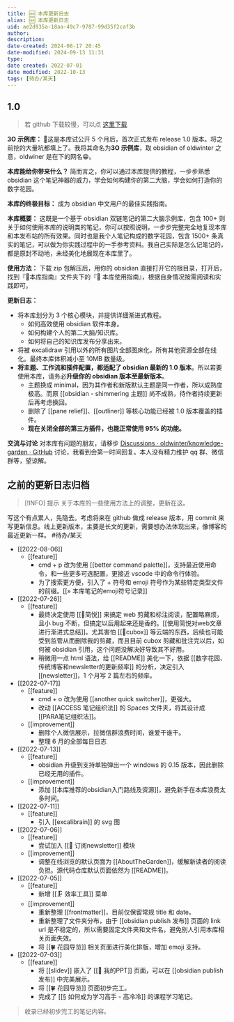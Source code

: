 ```yaml
---
title: 🆕 本库更新日志
alias: 🆕 本库更新日志
uid: ae2d935a-18aa-49c7-9787-99d35f2caf3b
author: 
description: 
date-created: 2024-08-17 20:45
date-modified: 2024-09-13 11:31
type: 
date created: 2022-07-01
date modified: 2022-10-13
tags: [待办/某天]
---
```


## 1.0

> 若 github 下载较慢，可以点 [这里下载](https://img2.oldwinter.top/3O-example-1.0.zip)

**3O 示例库：**
🎉这是本库试公开 5 个月后，首次正式发布 release 1.0 版本。将之前挖的大量坑都填上了。我将其命名为**3O 示例库**，取 obsidian of oldwinter 之意，oldwiner 是在下的网名😁。

**本库能给你带来什么？**
简而言之，你可以通过本库提供的教程，一步步熟悉 obsidian 这个笔记神器的威力，学会如何构建你的第二大脑，学会如何打造你的数字花园。

**本库的终极目标：**
成为 obsidian 中文用户的最佳实践指南。

**本库概要：**
这既是一个基于 obsidian 双链笔记的第二大脑示例库，包含 100+ 则关于如何使用本库的说明类的笔记，你可以按照说明，一步步完整完全地复现本库和本发布站的所有效果。同时也是我个人笔记构成的数字花园，包含 1500+ 条真实的笔记，可以做为你实践过程中的一手参考资料。我自己实际是怎么记笔记的，都是原封不动地，未经美化地展现在本库里了。

**使用方法：**
下载 zip 包解压后，用你的 obsidian 直接打开它的根目录，打开后，找到『🧰本库指南』文件夹下的『🧰 本库使用指南』，根据自身情况按需阅读和实践即可。

**更新日志：**

- 将本库划分为 3 个核心模块，并提供详细渐进式教程。
	- 如何高效使用 obsidian 软件本身。
	- 如何构建个人的第二大脑/知识库。
	- 如何将自己的知识库发布分享出来。
- 将被 excalidraw 引用以外的所有图片全部图床化，所有其他资源全部在线化。最终本库体积减小至 10MB 数量级。
- **将主题、工作流和插件配置，都适配了 obsidian 最新的 1.0 版本**。所以若要使用本库，请务必**升级你的 obsidian 版本至最新版本**。
	- 主题换成 minimal，因为其作者和新版默认主题是同一作者，所以成熟度极高。而原 [[obsidian - shimmering 主题]] 尚不成熟，待作者持续更新后再考虑换回。
	- 删除了 [[pane relief]]、[[outliner]] 等核心功能已经被 1.0 版本覆盖的插件。
	- **现在关闭全部的第三方插件，也能正常使用 95% 的功能。**

**交流与讨论**
对本库有问题的朋友，请移步 [Discussions · oldwinter/knowledge-garden · GitHub](https://github.com/oldwinter/knowledge-garden/discussions) 讨论，我看到会第一时间回复。本人没有精力维护 qq 群、微信群等，望谅解。

## 之前的更新日志归档

> [!INFO] 提示
> 关于本库的一些使用方法上的调整，更新在这。

写这个有点累人，先隐去。考虑将来在 github 做成 release 版本，用 commit 来写更新信息。线上更新版本，主要是长文的更新，需要想办法体现出来，像博客的最近更新一样。 #待办/某天

- [[2022-08-06]]
	- [[feature]]
		- cmd + p 改为使用 [[better command palette]]，支持最近使用命令，和一些更多可选配置，更接近 vscode 中的命令行体验。
		- 为了搜索更方便，引入了 + 符号和 emoji 符号作为某些特定类型文件的前缀。[[» 本库笔记的emoji符号记录]]
- [[2022-07-26]]
	- [[feature]]
		- 最终决定使用 [[🤖简悦]] 来搞定 web 剪藏和标注阅读，配置略麻烦，且小 bug 不断，但搞定以后用起来还是香的。[[使用简悦对web文章进行渐进式总结]]。尤其害怕 [[🤖cubox]] 等云端的东西，后续也可能受到监管从而删除我的剪藏，而且目前 cubox 剪藏和批注完以后，如何被 obsidian 引用，这个问题没解决好导致其不好用。
		- 稍微用一点 html 语法，给 [[README]] 美化一下，依据 [[数字花园、传统博客和newsletter的更新频率]] 的分析，决定引入 [[newsletter]]，1 个月写 2 篇左右的频率。
- [[2022-07-17]]
	- [[feature]]
		- cmd + o 改为使用 [[another quick switcher]]，更强大。
		- 改动 [[ACCESS 笔记组织法]] 的 Spaces 文件夹，将其设计成 [[PARA笔记组织法]]。
	- [[improvement]]
		- 删除个人微信展示，拉微信群浪费时间，谁爱干谁干。
		- 整理 6 月的全部每日日志
- [[2022-07-13]]
	- [[feature]]
		- obsidian 升级到支持单独弹出一个 windows 的 0.15 版本，因此删除已经无用的插件。
	- [[improvement]]
		- 添加 [[本库推荐的obsidian入门路线及资源]]，避免新手在本库浪费太多时间。
- [[2022-07-11]]
	- [[feature]]
		- 引入 [[excalibrain]] 的 svg 图
- [[2022-07-06]]
	- [[feature]]
		- 尝试加入 [[📩 订阅newsletter]] 模块
	- [[improvement]]
		- 调整在线浏览的默认页面为 [[AboutTheGarden]]，缓解新读者的阅读负担。源代码仓库默认页面依然为 [[README]]。
- [[2022-07-05]]
	- [[feature]]
		- 新增 [[🗜 效率工具]] 菜单
	- [[improvement]]
		- 重新整理 [[frontmatter]]，目前仅保留常规 title 和 date。
		- 重新整理了文件夹分布，由于 [[obsidian publish 发布]] 页面的 link url 是不稳定的，所以需要固定文件夹和文件名，避免别人引用本库相关页面失效。
		- 将 [[🍀 花园导览]] 相关页面进行美化排版，增加 emoji 支持。
- [[2022-07-03]]
	- [[feature]]
		- 将 [[slidev]] 嵌入了 [[🎥 我的PPT]] 页面，可以在 [[obsidian publish 发布]] 中完美展示。
		- 将 [[🍀 花园导览]] 页面初步完工。
		- 完成了 [[§ 如何成为学习高手 - 高冷冷]] 的课程学习笔记。

> 收录已经初步完工的笔记内容。
